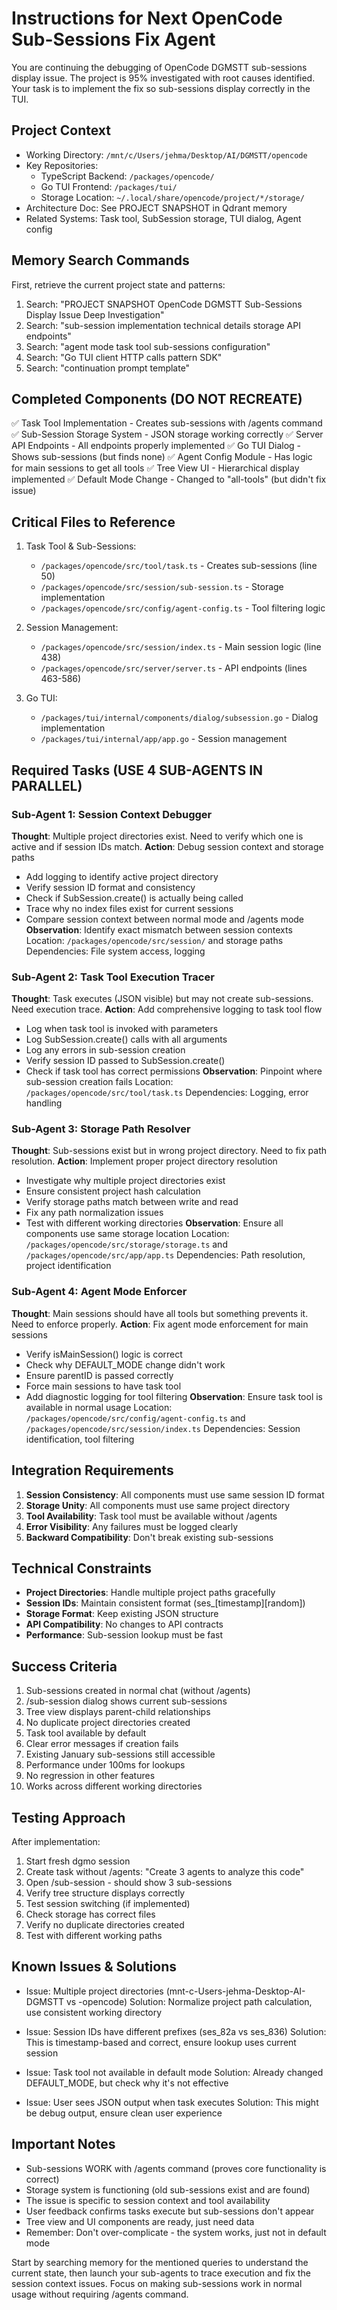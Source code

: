 # Instructions for Next OpenCode Sub-Sessions Fix Agent

You are continuing the debugging of OpenCode DGMSTT sub-sessions display issue. The project is 95% investigated with root causes identified. Your task is to implement the fix so sub-sessions display correctly in the TUI.

## Project Context

- Working Directory: `/mnt/c/Users/jehma/Desktop/AI/DGMSTT/opencode`
- Key Repositories:
  - TypeScript Backend: `/packages/opencode/`
  - Go TUI Frontend: `/packages/tui/`
  - Storage Location: `~/.local/share/opencode/project/*/storage/`
- Architecture Doc: See PROJECT SNAPSHOT in Qdrant memory
- Related Systems: Task tool, SubSession storage, TUI dialog, Agent config

## Memory Search Commands

First, retrieve the current project state and patterns:

1. Search: "PROJECT SNAPSHOT OpenCode DGMSTT Sub-Sessions Display Issue Deep Investigation"
2. Search: "sub-session implementation technical details storage API endpoints"
3. Search: "agent mode task tool sub-sessions configuration"
4. Search: "Go TUI client HTTP calls pattern SDK"
5. Search: "continuation prompt template"

## Completed Components (DO NOT RECREATE)

✅ Task Tool Implementation - Creates sub-sessions with /agents command
✅ Sub-Session Storage System - JSON storage working correctly
✅ Server API Endpoints - All endpoints properly implemented
✅ Go TUI Dialog - Shows sub-sessions (but finds none)
✅ Agent Config Module - Has logic for main sessions to get all tools
✅ Tree View UI - Hierarchical display implemented
✅ Default Mode Change - Changed to "all-tools" (but didn't fix issue)

## Critical Files to Reference

1. Task Tool & Sub-Sessions:

   - `/packages/opencode/src/tool/task.ts` - Creates sub-sessions (line 50)
   - `/packages/opencode/src/session/sub-session.ts` - Storage implementation
   - `/packages/opencode/src/config/agent-config.ts` - Tool filtering logic

2. Session Management:

   - `/packages/opencode/src/session/index.ts` - Main session logic (line 438)
   - `/packages/opencode/src/server/server.ts` - API endpoints (lines 463-586)

3. Go TUI:
   - `/packages/tui/internal/components/dialog/subsession.go` - Dialog implementation
   - `/packages/tui/internal/app/app.go` - Session management

## Required Tasks (USE 4 SUB-AGENTS IN PARALLEL)

### Sub-Agent 1: Session Context Debugger

**Thought**: Multiple project directories exist. Need to verify which one is active and if session IDs match.
**Action**: Debug session context and storage paths

- Add logging to identify active project directory
- Verify session ID format and consistency
- Check if SubSession.create() is actually being called
- Trace why no index files exist for current sessions
- Compare session context between normal mode and /agents mode
  **Observation**: Identify exact mismatch between session contexts
  Location: `/packages/opencode/src/session/` and storage paths
  Dependencies: File system access, logging

### Sub-Agent 2: Task Tool Execution Tracer

**Thought**: Task executes (JSON visible) but may not create sub-sessions. Need execution trace.
**Action**: Add comprehensive logging to task tool flow

- Log when task tool is invoked with parameters
- Log SubSession.create() calls with all arguments
- Log any errors in sub-session creation
- Verify session ID passed to SubSession.create()
- Check if task tool has correct permissions
  **Observation**: Pinpoint where sub-session creation fails
  Location: `/packages/opencode/src/tool/task.ts`
  Dependencies: Logging, error handling

### Sub-Agent 3: Storage Path Resolver

**Thought**: Sub-sessions exist but in wrong project directory. Need to fix path resolution.
**Action**: Implement proper project directory resolution

- Investigate why multiple project directories exist
- Ensure consistent project hash calculation
- Verify storage paths match between write and read
- Fix any path normalization issues
- Test with different working directories
  **Observation**: Ensure all components use same storage location
  Location: `/packages/opencode/src/storage/storage.ts` and `/packages/opencode/src/app/app.ts`
  Dependencies: Path resolution, project identification

### Sub-Agent 4: Agent Mode Enforcer

**Thought**: Main sessions should have all tools but something prevents it. Need to enforce properly.
**Action**: Fix agent mode enforcement for main sessions

- Verify isMainSession() logic is correct
- Check why DEFAULT_MODE change didn't work
- Ensure parentID is passed correctly
- Force main sessions to have task tool
- Add diagnostic logging for tool filtering
  **Observation**: Ensure task tool is available in normal usage
  Location: `/packages/opencode/src/config/agent-config.ts` and `/packages/opencode/src/session/index.ts`
  Dependencies: Session identification, tool filtering

## Integration Requirements

1. **Session Consistency**: All components must use same session ID format
2. **Storage Unity**: All components must use same project directory
3. **Tool Availability**: Task tool must be available without /agents
4. **Error Visibility**: Any failures must be logged clearly
5. **Backward Compatibility**: Don't break existing sub-sessions

## Technical Constraints

- **Project Directories**: Handle multiple project paths gracefully
- **Session IDs**: Maintain consistent format (ses\_[timestamp][random])
- **Storage Format**: Keep existing JSON structure
- **API Compatibility**: No changes to API contracts
- **Performance**: Sub-session lookup must be fast

## Success Criteria

1. Sub-sessions created in normal chat (without /agents)
2. /sub-session dialog shows current sub-sessions
3. Tree view displays parent-child relationships
4. No duplicate project directories created
5. Task tool available by default
6. Clear error messages if creation fails
7. Existing January sub-sessions still accessible
8. Performance under 100ms for lookups
9. No regression in other features
10. Works across different working directories

## Testing Approach

After implementation:

1. Start fresh dgmo session
2. Create task without /agents: "Create 3 agents to analyze this code"
3. Open /sub-session - should show 3 sub-sessions
4. Verify tree structure displays correctly
5. Test session switching (if implemented)
6. Check storage has correct files
7. Verify no duplicate directories created
8. Test with different working paths

## Known Issues & Solutions

- Issue: Multiple project directories (mnt-c-Users-jehma-Desktop-AI-DGMSTT vs -opencode)
  Solution: Normalize project path calculation, use consistent working directory

- Issue: Session IDs have different prefixes (ses_82a vs ses_836)
  Solution: This is timestamp-based and correct, ensure lookup uses current session

- Issue: Task tool not available in default mode
  Solution: Already changed DEFAULT_MODE, but check why it's not effective

- Issue: User sees JSON output when task executes
  Solution: This might be debug output, ensure clean user experience

## Important Notes

- Sub-sessions WORK with /agents command (proves core functionality is correct)
- Storage system is functioning (old sub-sessions exist and are found)
- The issue is specific to session context and tool availability
- User feedback confirms tasks execute but sub-sessions don't appear
- Tree view and UI components are ready, just need data
- Remember: Don't over-complicate - the system works, just not in default mode

Start by searching memory for the mentioned queries to understand the current state, then launch your sub-agents to trace execution and fix the session context issues. Focus on making sub-sessions work in normal usage without requiring /agents command.
